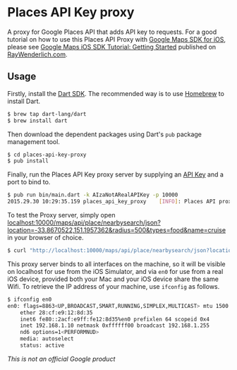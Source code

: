 # Places API Key proxy

A proxy for Google Places API that adds API key to requests. For a good tutorial on how to use 
this Places API Proxy with [Google Maps SDK for iOS](https://developers.google.com/maps/documentation/ios-sdk/), 
please see 
[Google Maps iOS SDK Tutorial: Getting Started](http://www.raywenderlich.com/109888/google-maps-ios-sdk-tutorial)
published on [RayWenderlich.com](http://www.raywenderlich.com/).

## Usage

Firstly, install the [Dart SDK](https://www.dartlang.org/downloads/mac.html). The
recommended way is to use [Homebrew](http://brew.sh/) to install Dart.

```bash
$ brew tap dart-lang/dart
$ brew install dart
```

Then download the dependent packages using Dart's `pub` package management tool.

```bash
$ cd places-api-key-proxy
$ pub install
```

Finally, run the Places API Key proxy server by supplying an [API Key](https://developers.google.com/places/webservice/intro#Authentication) and a
port to bind to.

```bash
$ pub run bin/main.dart -k AIzaNotARealAPIKey -p 10000
2015.29.30 10:29:35.159	places_api_key_proxy	[INFO]:	Places API proxy running on localhost:10000
```

To test the Proxy server, simply open [localhost:10000/maps/api/place/nearbysearch/json?location=-33.8670522,151.1957362&radius=500&types=food&name=cruise](http://localhost:10000/maps/api/place/nearbysearch/json?location=-33.8670522,151.1957362&radius=500&types=food&name=cruise) in your browser of choice.

```bash
$ curl "http://localhost:10000/maps/api/place/nearbysearch/json?location=-33.8670522,151.1957362&radius=500&types=food&name=cruise" | more
```

This proxy server binds to all interfaces on the machine, so it will be visible
on localhost for use from the iOS Simulator, and via `en0` for use from a real
iOS device, provided both your Mac and your iOS device share the same Wifi. To
retrieve the IP address of your machine, use `ifconfig` as follows.

```bash
$ ifconfig en0
en0: flags=8863<UP,BROADCAST,SMART,RUNNING,SIMPLEX,MULTICAST> mtu 1500
	ether 28:cf:e9:12:8d:35
	inet6 fe80::2acf:e9ff:fe12:8d35%en0 prefixlen 64 scopeid 0x4
	inet 192.168.1.10 netmask 0xffffff00 broadcast 192.168.1.255
	nd6 options=1<PERFORMNUD>
	media: autoselect
	status: active
```


_This is not an official Google product_
